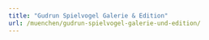 ```yaml
---
title: "Gudrun Spielvogel Galerie & Edition"
url: /muenchen/gudrun-spielvogel-galerie-und-edition/
---
```

